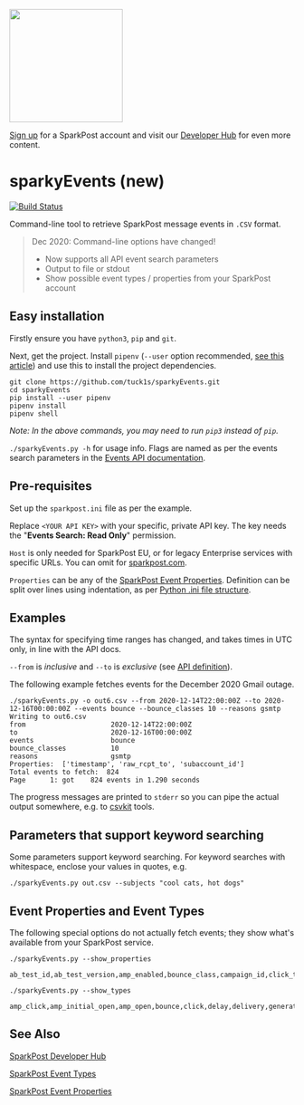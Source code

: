 <a href="https://www.sparkpost.com"><img src="https://www.sparkpost.com/sites/default/files/attachments/SparkPost_Logo_2-Color_Gray-Orange_RGB.svg" width="200px"/></a>

[Sign up](https://app.sparkpost.com/join?plan=free-0817?src=Social%20Media&sfdcid=70160000000pqBb&pc=GitHubSignUp&utm_source=github&utm_medium=social-media&utm_campaign=github&utm_content=sign-up) for a SparkPost account and visit our [Developer Hub](https://developers.sparkpost.com) for even more content.

# sparkyEvents (new)
[![Build Status](https://travis-ci.com/tuck1s/sparkyEvents.svg?branch=master)](https://travis-ci.com/tuck1s/sparkyEvents)

Command-line tool to retrieve SparkPost message events in `.CSV` format.

> Dec 2020: Command-line options have changed!
> - Now supports all API event search parameters
> - Output to file or stdout
> - Show possible event types / properties from your SparkPost account

## Easy installation

Firstly ensure you have `python3`, `pip` and `git`.

Next, get the project. Install `pipenv` (`--user` option recommended, [see this article](https://stackoverflow.com/questions/42988977/what-is-the-purpose-pip-install-user)) and use this to install the project dependencies.
```
git clone https://github.com/tuck1s/sparkyEvents.git
cd sparkyEvents
pip install --user pipenv
pipenv install
pipenv shell
```
_Note: In the above commands, you may need to run `pip3` instead of `pip`._

`./sparkyEvents.py -h` for usage info. Flags are named as per the events search parameters in the [Events API documentation](https://developers.sparkpost.com/api/events/#events).

## Pre-requisites
Set up the `sparkpost.ini` file as per the example.

Replace `<YOUR API KEY>` with your specific, private API key. The key needs the "**Events Search: Read Only**" permission.

`Host` is only needed for SparkPost EU, or for legacy Enterprise services with specific URLs. You can omit for [sparkpost.com](https://www.sparkpost.com/).

`Properties` can be any of the [SparkPost Event Properties](https://developers.sparkpost.com/api/events/#header-event-types). Definition can be split over lines using indentation, as per [Python .ini file structure](https://docs.python.org/3/library/configparser.html#supported-ini-file-structure).

## Examples

The syntax for specifying time ranges has changed, and takes times in UTC only, in line with the API docs.

`--from` is *inclusive* and `--to` is *exclusive* (see [API definition](https://developers.sparkpost.com/api/events/#events-get-search-for-message-events)).

The following example fetches events for the December 2020 Gmail outage.

```
./sparkyEvents.py -o out6.csv --from 2020-12-14T22:00:00Z --to 2020-12-16T00:00:00Z --events bounce --bounce_classes 10 --reasons gsmtp
Writing to out6.csv
from                     2020-12-14T22:00:00Z
to                       2020-12-16T00:00:00Z
events                   bounce
bounce_classes           10
reasons                  gsmtp
Properties:  ['timestamp', 'raw_rcpt_to', 'subaccount_id']
Total events to fetch:  824
Page      1: got    824 events in 1.290 seconds
```

The progress messages are printed to `stderr` so you can pipe the actual output somewhere, e.g. to [csvkit](https://csvkit.readthedocs.io/) tools.

## Parameters that support keyword searching

Some parameters support keyword searching. For keyword searches with whitespace, enclose your values in quotes, e.g.
```
./sparkyEvents.py out.csv --subjects "cool cats, hot dogs"
```

## Event Properties and Event Types
The following special options do not actually fetch events; they show what's available from your SparkPost service.

```
./sparkyEvents.py --show_properties
```
```
ab_test_id,ab_test_version,amp_enabled,bounce_class,campaign_id,click_tracking,customer_id,delv_method,device_token,display_name,dr_latency,error_code,event_description,event_id,fbtype,friendly_from,geo_ip,initial_pixel,injection_time,ip_address,ip_pool,mailfrom,message_id,msg_from,msg_size,num_retries,open_tracking,outbound_tls,queue_time,raw_rcpt_to,raw_reason,rcpt_hash,rcpt_meta,rcpt_subs,rcpt_tags,rcpt_to,rcpt_type,reason,recipient_domain,recv_method,remote_addr,report_by,report_to,routing_domain,scheduled_time,sending_domain,sending_ip,sms_coding,sms_dst,sms_dst_npi,sms_dst_ton,sms_remoteids,sms_segments,sms_src,sms_src_npi,sms_src_ton,sms_text,stat_state,stat_type,subaccount_id,subject,target_link_name,target_link_url,template_id,template_version,timestamp,transactional,transmission_id,type,user_agent
```

```
./sparkyEvents.py --show_types
```
```
amp_click,amp_initial_open,amp_open,bounce,click,delay,delivery,generation_failure,generation_rejection,initial_open,injection,link_unsubscribe,list_unsubscribe,open,out_of_band,policy_rejection,sms_status,spam_complaint
```


## See Also
[SparkPost Developer Hub](https://developers.sparkpost.com/)

[SparkPost Event Types](https://developers.sparkpost.com/api/events/#header-event-types)

[SparkPost Event Properties](https://www.sparkpost.com/docs/tech-resources/webhook-event-reference/)

